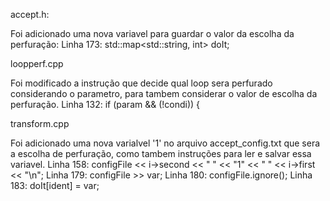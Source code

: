 accept.h:

Foi adicionado uma nova variavel para guardar o valor da escolha da perfuração:
Linha 173:   std::map<std::string, int> doIt;

 
loopperf.cpp

Foi modificado a instrução que decide qual loop sera perfurado considerando o parametro, para tambem considerar o valor de escolha da perfuração.
Linha 132:   if (param && (!condi)) {


transform.cpp

Foi adicionado uma nova varialvel '1' no arquivo accept_config.txt que sera a escolha de perfuração, como tambem instruções para ler e salvar essa variavel.
Linha 158:   configFile << i->second << " " << "1" << " " << i->first << "\n";
Linha 179:   configFile >> var;
Linha 180:   configFile.ignore();
Linha 183:   doIt[ident] = var;
